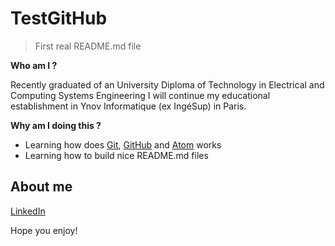 # TestGitHub

> First real README.md file

**Who am I ?**

Recently graduated of an University Diploma of Technology in Electrical and Computing Systems Engineering I will continue my educational establishment in Ynov Informatique (ex IngéSup) in Paris.

**Why am I doing this ?**

- Learning how does <a href="https://git-scm.com/" target="_blank">Git</a>, <a href="https://github.com/" target="_blank">GitHub</a> and <a href="https://atom.io/" target="_blank">Atom</a> works
- Learning how to build nice README.md files

## About me

<a href="https://linkedin.com/in/aberna" target="_blank">LinkedIn</a>


Hope you enjoy!
